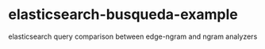 # elasticsearch-busqueda-example
elasticsearch query comparison between edge-ngram and ngram analyzers
